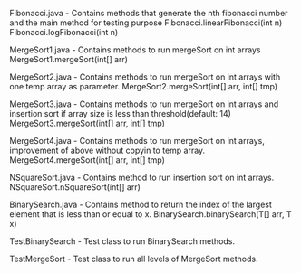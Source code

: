 Fibonacci.java - Contains methods that generate the nth fibonacci number and the main method for testing purpose
	Fibonacci.linearFibonacci(int n)
	Fibonacci.logFibonacci(int n)
	
MergeSort1.java - Contains methods to run mergeSort on int arrays
	MergeSort1.mergeSort(int[] arr)

MergeSort2.java - Contains methods to run mergeSort on int arrays with one temp array as parameter.
	MergeSort2.mergeSort(int[] arr, int[] tmp)
	
MergeSort3.java - Contains methods to run mergeSort on int arrays and insertion sort if array size is less than threshold(default: 14)
	MergeSort3.mergeSort(int[] arr, int[] tmp)
	
MergeSort4.java - Contains methods to run mergeSort on int arrays, improvement of above without copyin to temp array.
	MergeSort4.mergeSort(int[] arr, int[] tmp)

NSquareSort.java - Contains method to run insertion sort on int arrays.
	NSquareSort.nSquareSort(int[] arr)
	
BinarySearch.java - Contains method to return the index of the largest element that is less than or equal to x.
	BinarySearch.binarySearch(T[] arr, T x)
	
TestBinarySearch - Test class to run BinarySearch methods.
	
TestMergeSort - Test class to run all levels of MergeSort methods.